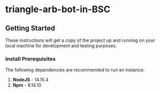 # triangle-arb-bot-in-BSC

## Getting Started
These instructions will get a copy of the project up and running on your local machine for development and testing purposes.


### Install Prerequisites
The following dependencies are recommended to run an instance:

1. **NodeJS** - 14.15.4
2. **Npm** - 6.14.10